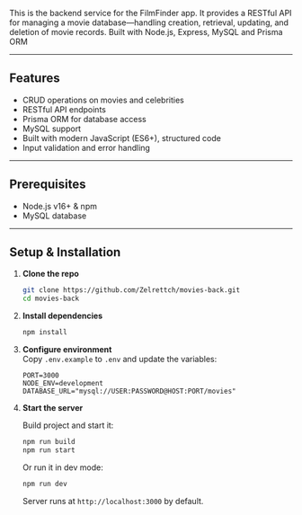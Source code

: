 This is the backend service for the FilmFinder app. It provides a RESTful API for managing a movie database—handling creation, retrieval, updating, and deletion of movie records. Built with Node.js, Express, MySQL and Prisma ORM

---

##  Features

- CRUD operations on movies and celebrities
- RESTful API endpoints
- Prisma ORM for database access
- MySQL support
- Built with modern JavaScript (ES6+), structured code
- Input validation and error handling

---

##  Prerequisites

- Node.js v16+ & npm
- MySQL database


---

## Setup & Installation

1. **Clone the repo**

   ```bash
   git clone https://github.com/Zelrettch/movies-back.git
   cd movies-back
   ```

2. **Install dependencies**

   ```bash
   npm install
   ```

3. **Configure environment**\
   Copy `.env.example` to `.env` and update the variables:

   ```dotenv
   PORT=3000
   NODE_ENV=development
   DATABASE_URL="mysql://USER:PASSWORD@HOST:PORT/movies"
   ```

4. **Start the server**

   Build project and start it:
   ```bash
   npm run build
   npm run start
   ```

   Or run it in dev mode:
   ```bash
   npm run dev
   ```

   Server runs at `http://localhost:3000` by default.

